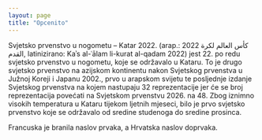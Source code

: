 ```yaml
---
layout: page
title: "Opcenito"
---
```


Svjetsko prvenstvo u nogometu – Katar 2022. (arap.: 2022 كأس العالم لكرة القدم, latinizirano: Kaʾs al-ʿālam li-kurat al-qadam 2022) jest 22. po redu svjetsko prvenstvo u nogometu, koje se održavalo u Kataru. To je drugo svjetsko prvenstvo na azijskom kontinentu nakon Svjetskog prvenstva u Južnoj Koreji i Japanu 2002., prvo u arapskom svijetu te posljednje izdanje Svjetskog prvenstva na kojem nastupaju 32 reprezentacije jer će se broj reprezentacija povećati na Svjetskom prvenstvu 2026. na 48. Zbog iznimno visokih temperatura u Kataru tijekom ljetnih mjeseci, bilo je prvo svjetsko prvenstvo koje se održavalo od sredine studenoga do sredine prosinca.

Francuska je branila naslov prvaka, a Hrvatska naslov doprvaka.
